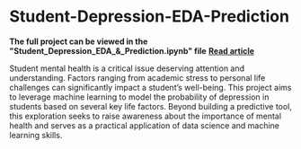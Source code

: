 # Student-Depression-EDA-Prediction

**The full project can be viewed in the "Student_Depression_EDA_&_Prediction.ipynb" file**
**[Read article](https://medium.com/@wififished/predicting-student-depression-an-exploration-with-knn-c147b1e89921)**

Student mental health is a critical issue deserving attention and understanding. Factors ranging from academic stress to personal life challenges can significantly impact a student’s well-being. This project aims to leverage machine learning to model the probability of depression in students based on several key life factors. Beyond building a predictive tool, this exploration seeks to raise awareness about the importance of mental health and serves as a practical application of data science and machine learning skills.
